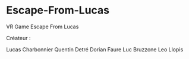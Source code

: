 # Escape-From-Lucas
VR Game Escape From Lucas

Créateur : 

Lucas Charbonnier 
Quentin Detré
Dorian Faure
Luc Bruzzone
Leo Llopis 
